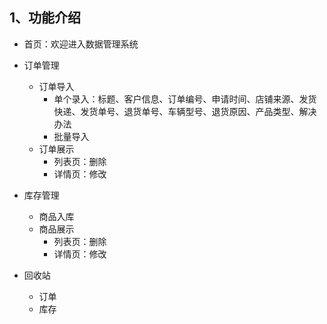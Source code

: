 ## 1、功能介绍

 - 首页：欢迎进入数据管理系统
 
 - 订单管理
    - 订单导入
        - 单个录入：标题、客户信息、订单编号、申请时间、店铺来源、发货快递、发货单号、退货单号、车辆型号、退货原因、产品类型、解决办法
        - 批量导入
    - 订单展示
        - 列表页：删除
        - 详情页：修改
        
 - 库存管理
    - 商品入库
    - 商品展示
        - 列表页：删除
        - 详情页：修改
        
 - 回收站
    - 订单
    - 库存
    